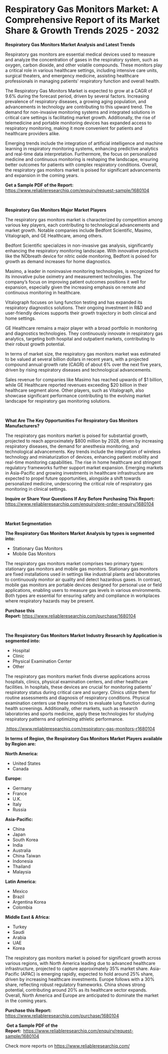 <p><h1>Respiratory Gas Monitors Market: A Comprehensive Report of its Market Share & Growth Trends 2025 - 2032</h1></p><p><strong>Respiratory Gas Monitors Market Analysis and Latest Trends</strong></p>
<p><p>Respiratory gas monitors are essential medical devices used to measure and analyze the concentration of gases in the respiratory system, such as oxygen, carbon dioxide, and other volatile compounds. These monitors play a critical role in various healthcare settings, including intensive care units, surgical theaters, and emergency medicine, assisting healthcare professionals in managing patients' respiratory function and overall health.</p><p>The Respiratory Gas Monitors Market is expected to grow at a CAGR of 9.6% during the forecast period, driven by several factors. Increasing prevalence of respiratory diseases, a growing aging population, and advancements in technology are contributing to this upward trend. The demand for non-invasive monitoring systems and integrated solutions in critical care settings is facilitating market growth. Additionally, the rise of telemedicine and portable monitoring devices has expanded access to respiratory monitoring, making it more convenient for patients and healthcare providers alike.</p><p>Emerging trends include the integration of artificial intelligence and machine learning in respiratory monitoring systems, enhancing predictive analytics and real-time data interpretation. Furthermore, the focus on personalized medicine and continuous monitoring is reshaping the landscape, ensuring better outcomes for patients with complex respiratory conditions. Overall, the respiratory gas monitors market is poised for significant advancements and expansion in the coming years.</p></p>
<p><strong>Get a Sample PDF of the Report:&nbsp;</strong> <a href="https://www.reliableresearchiq.com/enquiry/request-sample/1680104?utm_campaign=3321&utm_medium=2&utm_source=Github&utm_content=ia&utm_term=25032025&utm_id=respiratory-gas-monitors">https://www.reliableresearchiq.com/enquiry/request-sample/1680104</a></p>
<p>&nbsp;</p>
<p><strong>Respiratory Gas Monitors Major Market Players</strong></p>
<p><p>The respiratory gas monitors market is characterized by competition among various key players, each contributing to technological advancements and market growth. Notable companies include Bedfont Scientific, Masimo, Vitalograph, and GE Healthcare, among others.</p><p>Bedfont Scientific specializes in non-invasive gas analysis, significantly enhancing the respiratory monitoring landscape. With innovative products like the NObreath device for nitric oxide monitoring, Bedfont is poised for growth as demand increases for home diagnostics.</p><p>Masimo, a leader in noninvasive monitoring technologies, is recognized for its innovative pulse oximetry and measurement technologies. The company’s focus on improving patient outcomes positions it well for expansion, especially given the increasing emphasis on remote and continuous monitoring in healthcare.</p><p>Vitalograph focuses on lung function testing and has expanded its respiratory diagnostics solutions. Their ongoing investment in R&D and user-friendly devices supports their growth trajectory in both clinical and home settings.</p><p>GE Healthcare remains a major player with a broad portfolio in monitoring and diagnostics technologies. They continuously innovate in respiratory gas analytics, targeting both hospital and outpatient markets, contributing to their robust growth potential.</p><p>In terms of market size, the respiratory gas monitors market was estimated to be valued at several billion dollars in recent years, with a projected compound annual growth rate (CAGR) of about 6% over the next five years, driven by rising respiratory diseases and technological advancements. </p><p>Sales revenue for companies like Masimo has reached upwards of $1 billion, while GE Healthcare reported revenues exceeding $20 billion in their healthcare segment alone. Other players, such as Vitalograph, also showcase significant performance contributing to the evolving market landscape for respiratory gas monitoring solutions.</p></p>
<p>&nbsp;</p>
<p><strong>What Are The Key Opportunities For Respiratory Gas Monitors Manufacturers?</strong></p>
<p><p>The respiratory gas monitors market is poised for substantial growth, projected to reach approximately $800 million by 2028, driven by increasing respiratory diseases, the demand for anesthesia monitoring, and technological advancements. Key trends include the integration of wireless technology and miniaturization of devices, enhancing patient mobility and real-time monitoring capabilities. The rise in home healthcare and stringent regulatory frameworks further support market expansion. Emerging markets in Asia-Pacific and growing investments in healthcare infrastructure are expected to propel future opportunities, alongside a shift towards personalized medicine, underscoring the critical role of respiratory gas monitoring in clinical settings.</p></p>
<p><strong>Inquire or Share Your Questions If Any Before Purchasing This Report:</strong> <a href="https://www.reliableresearchiq.com/enquiry/pre-order-enquiry/1680104?utm_campaign=3321&utm_medium=2&utm_source=Github&utm_content=ia&utm_term=25032025&utm_id=respiratory-gas-monitors">https://www.reliableresearchiq.com/enquiry/pre-order-enquiry/1680104</a></p>
<p>&nbsp;</p>
<p><strong>Market Segmentation</strong></p>
<p><strong>The Respiratory Gas Monitors Market Analysis by types is segmented into:</strong></p>
<p><ul><li>Stationary Gas Monitors</li><li>Mobile Gas Monitors</li></ul></p>
<p><p>The respiratory gas monitors market comprises two primary types: stationary gas monitors and mobile gas monitors. Stationary gas monitors are fixed installations used in settings like industrial plants and laboratories to continuously monitor air quality and detect hazardous gases. In contrast, mobile gas monitors are portable devices designed for personal use or field applications, enabling users to measure gas levels in various environments. Both types are essential for ensuring safety and compliance in workplaces where respiratory hazards may be present.</p></p>
<p><strong>Purchase this Report:&nbsp;</strong><a href="https://www.reliableresearchiq.com/purchase/1680104?utm_campaign=3321&utm_medium=2&utm_source=Github&utm_content=ia&utm_term=25032025&utm_id=respiratory-gas-monitors">https://www.reliableresearchiq.com/purchase/1680104</a></p>
<p>&nbsp;</p>
<p><strong>The Respiratory Gas Monitors Market Industry Research by Application is segmented into:</strong></p>
<p><ul><li>Hospital</li><li>Clinic</li><li>Physical Examination Center</li><li>Other</li></ul></p>
<p><p>The respiratory gas monitors market finds diverse applications across hospitals, clinics, physical examination centers, and other healthcare facilities. In hospitals, these devices are crucial for monitoring patients' respiratory status during critical care and surgery. Clinics utilize them for routine assessments and diagnosis of respiratory conditions. Physical examination centers use these monitors to evaluate lung function during health screenings. Additionally, other markets, such as research laboratories and sports medicine, apply these technologies for studying respiratory patterns and optimizing athletic performance.</p></p>
<p><a href="https://www.reliableresearchiq.com/respiratory-gas-monitors-r1680104?utm_campaign=3321&utm_medium=2&utm_source=Github&utm_content=ia&utm_term=25032025&utm_id=respiratory-gas-monitors">&nbsp;https://www.reliableresearchiq.com/respiratory-gas-monitors-r1680104</a></p>
<p><strong>In terms of Region, the Respiratory Gas Monitors Market Players available by Region are:</strong></p>
<p>
    <p> <strong> North America: </strong>
        <ul>
            <li>United States</li>
            <li>Canada</li>
        </ul>
        </p> 
    <p> <strong> Europe: </strong>
        <ul>
            <li>Germany</li>
            <li>France</li>
            <li>U.K.</li>
            <li>Italy</li>
            <li>Russia</li>
        </ul>
        </p> 
    <p> <strong> Asia-Pacific: </strong>
        <ul>
            <li>China</li>
            <li>Japan</li>
            <li>South Korea</li>
            <li>India</li>
            <li>Australia</li>
            <li>China Taiwan</li>
            <li>Indonesia</li>
            <li>Thailand</li>
            <li>Malaysia</li>
        </ul>
        </p> 
    <p> <strong> Latin America: </strong>
        <ul>
            <li>Mexico</li>
            <li>Brazil</li>
            <li>Argentina Korea</li>
            <li>Colombia</li>
        </ul>
        </p> 
    <p> <strong> Middle East & Africa: </strong>
        <ul>
            <li>Turkey</li>
            <li>Saudi</li>
            <li>Arabia</li>
            <li>UAE</li>
            <li>Korea</li>
        </ul>
    </p>
    </p>
<p><p>The respiratory gas monitors market is poised for significant growth across various regions, with North America leading due to advanced healthcare infrastructure, projected to capture approximately 35% market share. Asia-Pacific (APAC) is emerging rapidly, expected to hold around 25% share, driven by increasing healthcare investments. Europe follows with a 30% share, reflecting robust regulatory frameworks. China shows strong potential, contributing around 20% as its healthcare sector expands. Overall, North America and Europe are anticipated to dominate the market in the coming years.</p></p>
<p><strong>Purchase this Report: </strong><a href="https://www.reliableresearchiq.com/purchase/1680104?utm_campaign=3321&utm_medium=2&utm_source=Github&utm_content=ia&utm_term=25032025&utm_id=respiratory-gas-monitors">https://www.reliableresearchiq.com/purchase/1680104</a></p>
<p>&nbsp;<strong>Get a Sample PDF of the Report:&nbsp;&nbsp;</strong><a href="https://www.reliableresearchiq.com/enquiry/request-sample/1680104?utm_campaign=3321&utm_medium=2&utm_source=Github&utm_content=ia&utm_term=25032025&utm_id=respiratory-gas-monitors">https://www.reliableresearchiq.com/enquiry/request-sample/1680104</a></p>
<p><strong></strong></p>
<p>Check more reports on <a href="https://www.reliableresearchiq.com/?utm_campaign=3321&utm_medium=2&utm_source=Github&utm_content=ia&utm_term=25032025&utm_id=respiratory-gas-monitors">https://www.reliableresearchiq.com/</a></p>